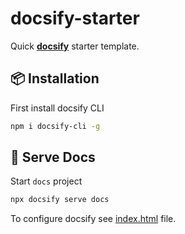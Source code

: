 # docsify-starter

Quick **[docsify](https://docsify.js.org/)** starter template.

## 📦 Installation

First install docsify CLI

```bash
npm i docsify-cli -g
```

## 🚀 Serve Docs

Start `docs` project

```bash
npx docsify serve docs
```

To configure docsify see [index.html](./docs/index.html#L20) file.
